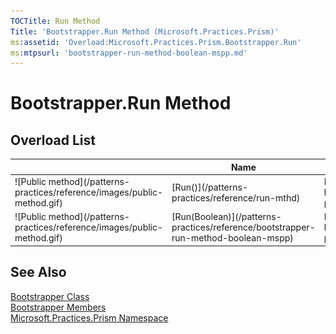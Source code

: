 ```yaml
---
TOCTitle: Run Method
Title: 'Bootstrapper.Run Method (Microsoft.Practices.Prism)'
ms:assetid: 'Overload:Microsoft.Practices.Prism.Bootstrapper.Run'
ms:mtpsurl: 'bootstrapper-run-method-boolean-mspp.md'
---
```



# Bootstrapper.Run Method

## Overload List

<table>

<thead>
<tr class="header">
<th> </th>
<th>Name</th>
<th>Description</th>
</tr>
</thead>
<tbody>
<tr class="odd">
<td>![Public method](/patterns-practices/reference/images/public-method.gif)</td>
<td>[Run()](/patterns-practices/reference/run-mthd)</td>
<td><div class="summary">
Runs the bootstrapper process.
</div></td>
</tr>
<tr class="even">
<td>![Public method](/patterns-practices/reference/images/public-method.gif)</td>
<td>[Run(Boolean)](/patterns-practices/reference/bootstrapper-run-method-boolean-mspp)</td>
<td><div class="summary">
Run the bootstrapper process.
</div></td>
</tr>
</tbody>
</table>

## See Also

[Bootstrapper Class](/patterns-practices/reference/bootstrapper-class-mspp)  
[Bootstrapper Members](/patterns-practices/reference/bootstrapper-members-mspp)  
[Microsoft.Practices.Prism Namespace](/patterns-practices/reference/mspp-namespace)
